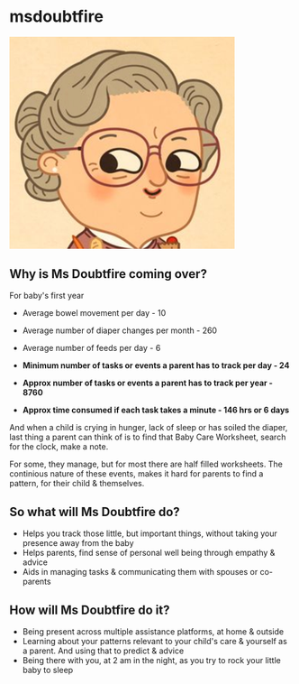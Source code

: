 # msdoubtfire

<img src="https://raw.githubusercontent.com/broodingGoat/msdoubtfire/master/misc/images/MsDoubtfire.png" width="400">

## Why is Ms Doubtfire coming over?
For baby's first year
+ Average bowel movement per day - 10
+ Average number of diaper changes per month - 260
+ Average number of feeds per day - 6


+ **Minimum number of tasks or events a parent has to track per day - 24**
+ **Approx number of tasks or events a parent has to track per year - 8760**
+ **Approx time consumed if each task takes a minute - 146 hrs or 6 days**



And when a child is crying in hunger, lack of sleep or has soiled the diaper, last thing a parent can think of is to find that Baby Care Worksheet, search for the clock, make a note.

For some, they manage, but for most there are half filled worksheets. The continious nature of these events, makes it hard for parents to find a pattern, for their child & themselves.

## So what will Ms Doubtfire do?
+ Helps you track those little, but important things, without taking your presence away from the baby
+ Helps parents, find sense of personal well being through empathy & advice
+ Aids in managing tasks & communicating them with spouses or co-parents

## How will Ms Doubtfire do it?
+ Being present across multiple assistance platforms, at home & outside
+ Learning about your patterns relevant to your child's care & yourself as a parent. And using that to predict & advice
+ Being there with you, at 2 am in the night, as you try to rock your little baby to sleep 

